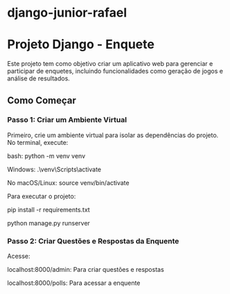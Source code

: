 # django-junior-rafael

# Projeto Django - Enquete

Este projeto tem como objetivo criar um aplicativo web para gerenciar e participar de enquetes, incluindo funcionalidades como geração de jogos e análise de resultados.

## Como Começar

### Passo 1: Criar um Ambiente Virtual
Primeiro, crie um ambiente virtual para isolar as dependências do projeto. No terminal, execute:

bash:
python -m venv venv

Windows:
.\venv\Scripts\activate

No macOS/Linux:
source venv/bin/activate

Para executar o projeto:

pip install -r requirements.txt

python manage.py runserver

### Passo 2: Criar Questões e Respostas da Enquente

Acesse:

localhost:8000/admin: Para criar questões e respostas

localhost:8000/polls: Para acessar a enquente


